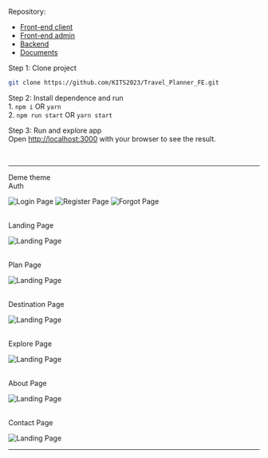 Repository:

<ul>
<li>
    <a href="https://github.com/KITS2023/Travel_Planner_FE.git">Front-end client</a>
<li>
    <a href="https://github.com/KITS2023/Travel_Planner_Admin.git">Front-end admin</a>
</li>
<li>
    <a href="https://github.com/KITS2023/Travel_Planner_BE.git">Backend</a>
</li>
<li>
    <a href="https://github.com/KITS2023/KITS2023_C6">Documents</a>
</li>
</ul>

Step 1: Clone project

```bash
git clone https://github.com/KITS2023/Travel_Planner_FE.git
```

Step 2: Install dependence and run
<br />1.
    ```
    npm i
    ```
     OR
    ```
    yarn
    ```
<br />2.
    ```
    npm run start
    ```
    OR 
    ```
    yarn start
    ```

Step 3: Run and explore app
<br />
Open [http://localhost:3000](http://localhost:3000) with your browser to see the result.

<br />

---

Deme theme
<br />
Auth

![Login Page](./public/imgs/Client_Login.jpg)
![Register Page](./public/imgs/Client_Register.jpg)
![Forgot Page](./public/imgs/Client_ForgotPass.jpg)

<br />
Landing Page

![Landing Page](./public/imgs/Client_Home.png)

<br />
Plan Page

![Landing Page](./public/imgs/Client_PlanTrip1.jpg)


<br />
Destination Page

![Landing Page](./public/imgs/Client_Destination.jpg)


<br />
Explore Page

![Landing Page](./public/imgs/Client_Explorer.jpg)


<br />
About Page

![Landing Page](./public/imgs/Client_About.png)


<br />
Contact Page

![Landing Page](./public/imgs/Client_Contact.png)

---
